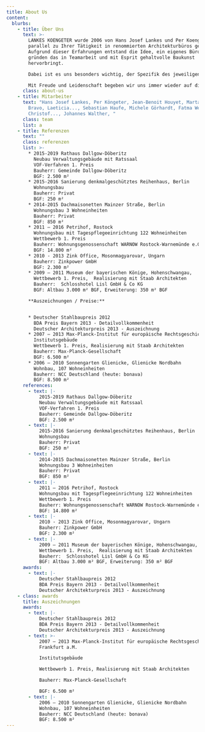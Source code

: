 ```yaml
---
title: About Us
content:
  blurbs:
    - title: Über Uns
      text: >-
        LANKES KOENGETER wurde 2006 von Hans Josef Lankes und Per Koengeter
        parallel zu Ihrer Tätigkeit in renommierten Architekturbüros gegründet.
        Aufgrund dieser Erfahrungen entstand die Idee, ein eigenes Büro zu
        gründen das in Teamarbeit und mit Esprit gehaltvolle Baukunst
        hervorbringt.

        Dabei ist es uns besonders wichtig, der Spezifik des jeweiligen Ortes Beachtung zu schenken und diese Erfordernissen vor Ort abzugleichen. Aus dieser präzisen Kontextanalyse und Interpretation entsteht unsere Architektur. Wir verstehen unsere Arbeit als Beitrag zur Schaffung einer baubiologisch, ökologisch und sozial nachhaltigen Umwelt.

        Mit Freude und Leidenschaft begeben wir uns immer wieder auf die Suche nach adäquaten Lösungen für die uns gestellten Aufgaben. Seit Gründung nimmt LANKES KOENGETER erfolgreich an nationalen und internationalen Wettbewerben teil.
      class: about-us
    - title: Mitarbeiter
      text: "Hans Josef Lankes, Per Köngeter, Jean-Benoit Houyet, Marta Antosik, Marta
        Bravo, Laeticia..., Sebastian Haufe, Michele Görhardt, Fatma Wegner,
        Christof..., Johannes Walther, "
      class: team
      list: a
    - title: Referenzen
      text: ""
      class: referenzen
      list: >-
        * 2015-2019 Rathaus Dallgow-Döberitz 
          Neubau Verwaltungsgebäude mit Ratssaal
          VOF-Verfahren 1. Preis
          Bauherr: Gemeinde Dallgow-Döberitz
          BGF: 2.500 m²
        * 2015-2016 Sanierung denkmalgeschütztes Reihenhaus, Berlin 
          Wohnungsbau
          Bauherr: Privat
          BGF: 250 m²
        * 2014-2015 Dachmaisonetten Mainzer Straße, Berlin 
          Wohnungsbau 3 Wohneinheiten
          Bauherr: Privat
          BGF: 850 m²
        * 2011 – 2016 Petrihof, Rostock
          Wohnungsbau mit Tagespflegeeinrichtung 122 Wohneinheiten
          Wettbewerb 1. Preis
          Bauherr: Wohnungsgenossenschaft WARNOW Rostock-Warnemünde e.G.
          BGF: 14.800 m²
        * 2010 - 2013 Zink Office, Mosonmagyarovar, Ungarn
          Bauherr: Zinkpower GmbH
          BGF: 2.300 m²
        * 2009 – 2011 Museum der bayerischen Könige, Hohenschwangau, 
          Wettbewerb 1. Preis,  Realisierung mit Staab Architekten
          Bauherr:  Schlosshotel Lisl GmbH & Co KG 
          BGF: Altbau 3.000 m² BGF, Erweiterung: 350 m² BGF

        **Auszeichnungen / Preise:**


        * Deutscher Stahlbaupreis 2012
          BDA Preis Bayern 2013 - Detailvollkommenheit
          Deutscher Architekturpreis 2013 - Auszeichnung
        * 2007 – 2013 Max-Planck-Institut für europäische Rechtsgeschichte, Frankfurt a.M.
          Institutsgebäude
          Wettbewerb 1. Preis, Realisierung mit Staab Architekten
          Bauherr: Max-Planck-Gesellschaft
          BGF: 6.500 m²
        * 2006 – 2010 Sonnengarten Glienicke, Glienicke Nordbahn
          Wohnbau, 107 Wohneinheiten
          Bauherr: NCC Deutschland (heute: bonava)
          BGF: 8.500 m²
      references:
        - text: |-
            2015-2019 Rathaus Dallgow-Döberitz 
            Neubau Verwaltungsgebäude mit Ratssaal
            VOF-Verfahren 1. Preis
            Bauherr: Gemeinde Dallgow-Döberitz
            BGF: 2.500 m²
        - text: |-
            2015-2016 Sanierung denkmalgeschütztes Reihenhaus, Berlin 
            Wohnungsbau
            Bauherr: Privat
            BGF: 250 m²
        - text: |-
            2014-2015 Dachmaisonetten Mainzer Straße, Berlin 
            Wohnungsbau 3 Wohneinheiten
            Bauherr: Privat
            BGF: 850 m²
        - text: |-
            2011 – 2016 Petrihof, Rostock
            Wohnungsbau mit Tagespflegeeinrichtung 122 Wohneinheiten
            Wettbewerb 1. Preis
            Bauherr: Wohnungsgenossenschaft WARNOW Rostock-Warnemünde e.G.
            BGF: 14.800 m²
        - text: |-
            2010 - 2013 Zink Office, Mosonmagyarovar, Ungarn
            Bauherr: Zinkpower GmbH
            BGF: 2.300 m²
        - text: |-
            2009 – 2011 Museum der bayerischen Könige, Hohenschwangau, 
            Wettbewerb 1. Preis,  Realisierung mit Staab Architekten
            Bauherr:  Schlosshotel Lisl GmbH & Co KG 
            BGF: Altbau 3.000 m² BGF, Erweiterung: 350 m² BGF
      awards:
        - text: |-
            Deutscher Stahlbaupreis 2012
            BDA Preis Bayern 2013 - Detailvollkommenheit
            Deutscher Architekturpreis 2013 - Auszeichnung
    - class: awards
      title: Auszeichnungen
      awards:
        - text: |-
            Deutscher Stahlbaupreis 2012
            BDA Preis Bayern 2013 - Detailvollkommenheit
            Deutscher Architekturpreis 2013 - Auszeichnung
        - text: >-
            2007 – 2013 Max-Planck-Institut für europäische Rechtsgeschichte,
            Frankfurt a.M.

            Institutsgebäude

            Wettbewerb 1. Preis, Realisierung mit Staab Architekten

            Bauherr: Max-Planck-Gesellschaft

            BGF: 6.500 m²
        - text: |-
            2006 – 2010 Sonnengarten Glienicke, Glienicke Nordbahn
            Wohnbau, 107 Wohneinheiten
            Bauherr: NCC Deutschland (heute: bonava)
            BGF: 8.500 m²
---
```

